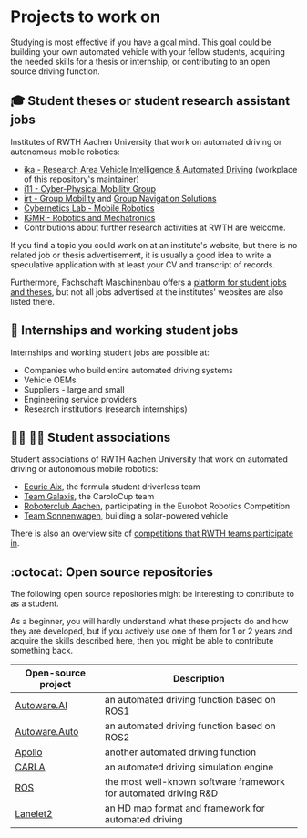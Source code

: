 # Projects to work on

Studying is most effective if you have a goal mind. This goal could be building your own automated vehicle with your fellow students, acquiring the needed skills for a thesis or internship, or contributing to an open source driving function.


## 🎓 Student theses or student research assistant jobs

Institutes of RWTH Aachen University that work on automated driving or autonomous mobile robotics:

- [ika - Research Area Vehicle Intelligence & Automated Driving](https://www.ika.rwth-aachen.de/en/education/students/student-theses/recent-topics/automated-driving-department.html) (workplace of this repository's maintainer)
- [i11 - Cyber-Physical Mobility Group](https://www.embedded.rwth-aachen.de/doku.php?id=en:forschung:mobility)
- [irt - Group Mobility](https://www.irt.rwth-aachen.de/cms/IRT/Forschung/~izpn/Mobilitaet/?lidx=1) and [Group Navigation Solutions](https://www.irt.rwth-aachen.de/cms/IRT/Forschung/~izql/Navigationsloesungen/lidx/1/)
- [Cybernetics Lab - Mobile Robotics](https://cybernetics-lab.de/en/research-groups/mobilerob)
- [IGMR - Robotics and Mechatronics](https://www.igmr.rwth-aachen.de/index.php/de/rob)
- Contributions about further research activities at RWTH are welcome.

If you find a topic you could work on at an institute's website, but there is no related job or thesis advertisement, it is usually a good idea to write a speculative application with at least your CV and transcript of records.

Furthermore, Fachschaft Maschinenbau offers a [platform for student jobs and theses](https://www.fsmb.rwth-aachen.de/jobs/), but not all jobs advertised at the institutes' websites are also listed there.


## 👔 Internships and working student jobs

Internships and working student jobs are possible at:
- Companies who build entire automated driving systems
- Vehicle OEMs
- Suppliers - large and small
- Engineering service providers
- Research institutions (research internships)

## 👨‍🎓 👩‍🎓 Student associations

Student associations of RWTH Aachen University that work on automated driving or autonomous mobile robotics:
- [Ecurie Aix](https://ecurie-aix.de/), the formula student driverless team
- [Team Galaxis](http://galaxis.rwth-aachen.de/), the CaroloCup team
- [Roboterclub Aachen](https://www.roboterclub.rwth-aachen.de/), participating in the Eurobot Robotics Competition
- [Team Sonnenwagen](https://www.sonnenwagen.org/en/), building a solar-powered vehicle


There is also an overview site of [competitions that RWTH teams participate in](https://www.rwth-aachen.de/cms/root/Studium/Im-Studium/Engagement-Freizeit/~pdrx/Studentische-Wettbewerbe/lidx/1/).


## :octocat: Open source repositories

The following open source repositories might be interesting to contribute to as a student.

As a beginner, you will hardly understand what these projects do and how they are developed, but if you actively use one of them for 1 or 2 years and acquire the skills described here, then you might be able to contribute something back.

| Open-source project | Description |
| --- | --- |
| [Autoware.AI](https://github.com/Autoware-AI) | an automated driving function based on ROS1 |
|  [Autoware.Auto](https://gitlab.com/autowarefoundation/autoware.auto/AutowareAuto)  | an automated driving function based on ROS2 |
| [Apollo](https://github.com/ApolloAuto/apollo) | another automated driving function |
| [CARLA](https://github.com/carla-simulator/carla) | an automated driving simulation engine |
| [ROS](https://github.com/ros2) | the most well-known software framework for automated driving R&D |
| [Lanelet2](https://github.com/fzi-forschungszentrum-informatik/Lanelet2) | an HD map format and framework for automated driving |

